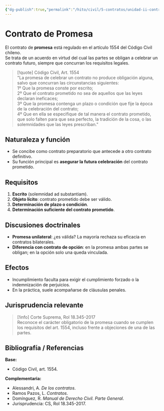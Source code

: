 ```yaml
---
{"dg-publish":true,"permalink":"/hito/civil/5-contratos/unidad-ii-contratos-en-particular/1-contrato-de-promesa/","tags":["Hito"]}
---
```



# Contrato de Promesa

El contrato de **promesa** está regulado en el artículo 1554 del Código Civil chileno.  
Se trata de un acuerdo en virtud del cual las partes se obligan a celebrar un contrato futuro, siempre que concurran los requisitos legales.

> [!quote] Código Civil, Art. 1554  
> "La promesa de celebrar un contrato no produce obligación alguna, salvo que concurran las circunstancias siguientes:  
> 1º Que la promesa conste por escrito;  
> 2º Que el contrato prometido no sea de aquellos que las leyes declaran ineficaces;  
> 3º Que la promesa contenga un plazo o condición que fije la época de la celebración del contrato;  
> 4º Que en ella se especifique de tal manera el contrato prometido, que solo falten para que sea perfecto, la tradición de la cosa, o las solemnidades que las leyes prescriban."

## Naturaleza y función
- Se concibe como contrato preparatorio que antecede a otro contrato definitivo.  
- Su función principal es **asegurar la futura celebración** del contrato prometido.  

## Requisitos
1. **Escrito** (solemnidad ad substantiam).  
2. **Objeto lícito**: contrato prometido debe ser válido.  
3. **Determinación de plazo o condición**.  
4. **Determinación suficiente del contrato prometido**.  

## Discusiones doctrinales
- **Promesa unilateral**: ¿es válida? La mayoría rechaza su eficacia en contratos bilaterales.  
- **Diferencia con contrato de opción**: en la promesa ambas partes se obligan; en la opción solo una queda vinculada.  

## Efectos
- Incumplimiento faculta para exigir el cumplimiento forzado o la indemnización de perjuicios.  
- En la práctica, suele acompañarse de cláusulas penales.  

## Jurisprudencia relevante
> [!info] Corte Suprema, Rol 18.345-2017  
> Reconoce el carácter obligatorio de la promesa cuando se cumplen los requisitos del art. 1554, incluso frente a objeciones de una de las partes.  

## Bibliografía / Referencias
**Base:**  
- Código Civil, art. 1554.  

**Complementaria:**  
- Alessandri, A. *De los contratos*.  
- Ramos Pazos, L. *Contratos*.  
- Domínguez, R. *Manual de Derecho Civil. Parte General*.  
- Jurisprudencia: CS, Rol 18.345-2017.  

